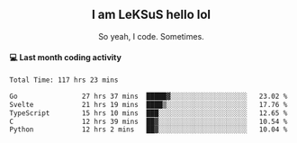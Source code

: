 <h2 align="center">I am LeKSuS hello lol</h2>
<p align="center">So yeah, I code. Sometimes.</p>

#### :computer: Last month coding activity
<!--START_SECTION:waka-->

```txt
Total Time: 117 hrs 23 mins

Go                27 hrs 37 mins  █████▓░░░░░░░░░░░░░░░░░░░   23.02 %
Svelte            21 hrs 19 mins  ████▒░░░░░░░░░░░░░░░░░░░░   17.76 %
TypeScript        15 hrs 10 mins  ███░░░░░░░░░░░░░░░░░░░░░░   12.65 %
C                 12 hrs 39 mins  ██▓░░░░░░░░░░░░░░░░░░░░░░   10.54 %
Python            12 hrs 2 mins   ██▓░░░░░░░░░░░░░░░░░░░░░░   10.04 %
```

<!--END_SECTION:waka-->
